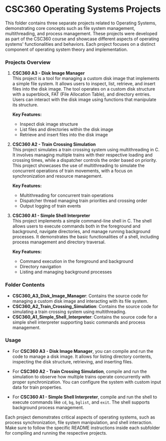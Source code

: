 # CSC360 Operating Systems Projects

This folder contains three separate projects related to Operating Systems, demonstrating core concepts such as file system management, multithreading, and process management. These projects were developed as part of the CSC360 course and showcase different aspects of operating systems' functionalities and behaviors. Each project focuses on a distinct component of operating system theory and implementation.

### Projects Overview

1. **CSC360 A3 - Disk Image Manager**  
   This project is a tool for managing a custom disk image that implements a simple file system. It allows users to inspect, list, retrieve, and insert files into the disk image. The tool operates on a custom disk structure with a superblock, FAT (File Allocation Table), and directory entries. Users can interact with the disk image using functions that manipulate its structure.

   **Key Features:**
   - Inspect disk image structure
   - List files and directories within the disk image
   - Retrieve and insert files into the disk image

2. **CSC360 A2 - Train Crossing Simulation**  
   This project simulates a train crossing system using multithreading in C. It involves managing multiple trains with their respective loading and crossing times, while a dispatcher controls the order based on priority. This project showcases the use of multithreading to simulate the concurrent operations of train movements, with a focus on synchronization and resource management.

   **Key Features:**
   - Multithreading for concurrent train operations
   - Dispatcher thread managing train priorities and crossing order
   - Output logging of train events

3. **CSC360 A1 - Simple Shell Interpreter**  
   This project implements a simple command-line shell in C. The shell allows users to execute commands both in the foreground and background, navigate directories, and manage running background processes. It demonstrates the basic functionalities of a shell, including process management and directory traversal.

   **Key Features:**
   - Command execution in the foreground and background
   - Directory navigation
   - Listing and managing background processes

### Folder Contents

- **CSC360_A3_Disk_Image_Manager**: Contains the source code for managing a custom disk image and interacting with its file system.
- **CSC360_A2_Train_Crossing_Simulation**: Contains the source code for simulating a train crossing system using multithreading.
- **CSC360_A1_Simple_Shell_Interpreter**: Contains the source code for a simple shell interpreter supporting basic commands and process management.

### Usage

- For **CSC360 A3 - Disk Image Manager**, you can compile and run the code to manage a disk image. It allows for listing directory contents, inspecting the disk structure, retrieving, and inserting files.
  
- For **CSC360 A2 - Train Crossing Simulation**, compile and run the simulation to observe how multiple trains operate concurrently with proper synchronization. You can configure the system with custom input data for train properties.

- For **CSC360 A1 - Simple Shell Interpreter**, compile and run the shell to execute commands like `cd`, `bg`, `bglist`, and `exit`. The shell supports background process management.

Each project demonstrates critical aspects of operating systems, such as process synchronization, file system manipulation, and shell interaction. Make sure to follow the specific README instructions inside each subfolder for compiling and running the respective projects.
